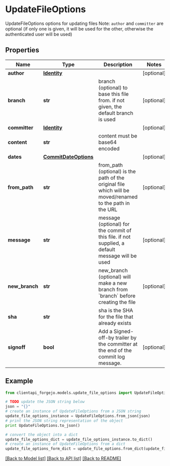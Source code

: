 # UpdateFileOptions

UpdateFileOptions options for updating files Note: `author` and `committer` are optional (if only one is given, it will be used for the other, otherwise the authenticated user will be used)

## Properties
Name | Type | Description | Notes
------------ | ------------- | ------------- | -------------
**author** | [**Identity**](Identity.md) |  | [optional] 
**branch** | **str** | branch (optional) to base this file from. if not given, the default branch is used | [optional] 
**committer** | [**Identity**](Identity.md) |  | [optional] 
**content** | **str** | content must be base64 encoded | 
**dates** | [**CommitDateOptions**](CommitDateOptions.md) |  | [optional] 
**from_path** | **str** | from_path (optional) is the path of the original file which will be moved/renamed to the path in the URL | [optional] 
**message** | **str** | message (optional) for the commit of this file. if not supplied, a default message will be used | [optional] 
**new_branch** | **str** | new_branch (optional) will make a new branch from &#x60;branch&#x60; before creating the file | [optional] 
**sha** | **str** | sha is the SHA for the file that already exists | 
**signoff** | **bool** | Add a Signed-off-by trailer by the committer at the end of the commit log message. | [optional] 

## Example

```python
from clientapi_forgejo.models.update_file_options import UpdateFileOptions

# TODO update the JSON string below
json = "{}"
# create an instance of UpdateFileOptions from a JSON string
update_file_options_instance = UpdateFileOptions.from_json(json)
# print the JSON string representation of the object
print UpdateFileOptions.to_json()

# convert the object into a dict
update_file_options_dict = update_file_options_instance.to_dict()
# create an instance of UpdateFileOptions from a dict
update_file_options_form_dict = update_file_options.from_dict(update_file_options_dict)
```
[[Back to Model list]](../README.md#documentation-for-models) [[Back to API list]](../README.md#documentation-for-api-endpoints) [[Back to README]](../README.md)


